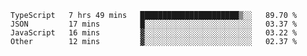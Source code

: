<!--START_SECTION:waka-->

```text
TypeScript   7 hrs 49 mins   ██████████████████████▒░░   89.70 %
JSON         17 mins         █░░░░░░░░░░░░░░░░░░░░░░░░   03.37 %
JavaScript   16 mins         ▓░░░░░░░░░░░░░░░░░░░░░░░░   03.22 %
Other        12 mins         ▓░░░░░░░░░░░░░░░░░░░░░░░░   02.37 %
```

<!--END_SECTION:waka-->


<!--
**Leorio21/Leorio21** is a ✨ _special_ ✨ repository because its `README.md` (this file) appears on your GitHub profile.

Here are some ideas to get you started:

- 🔭 I’m currently working on ...
- 🌱 I’m currently learning ...
- 👯 I’m looking to collaborate on ...
- 🤔 I’m looking for help with ...
- 💬 Ask me about ...
- 📫 How to reach me: ...
- 😄 Pronouns: ...
- ⚡ Fun fact: ...
-->
